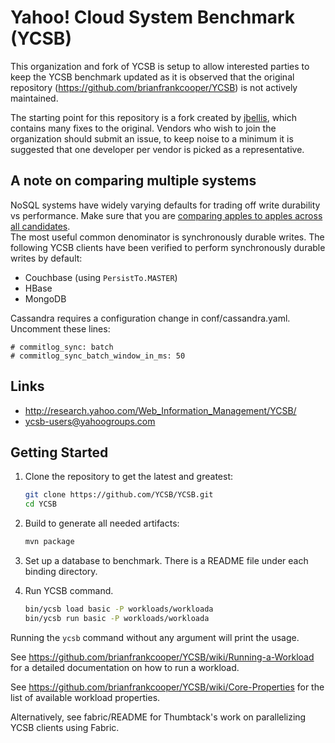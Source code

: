 Yahoo! Cloud System Benchmark (YCSB)
====================================
This organization and fork of YCSB is setup to allow interested parties to keep the YCSB benchmark 
updated as it is observed that the original repository (https://github.com/brianfrankcooper/YCSB) 
is not actively maintained. 

The starting point for this repository is a fork created by 
[jbellis](https://github.com/jbellis/YCSB), which contains many fixes to the original. Vendors who 
wish to join the organization should submit an issue, to keep noise to a minimum it is suggested 
that one developer per vendor is picked as a representative.

A note on comparing multiple systems
------------------------------------

NoSQL systems have widely varying defaults for trading off write durability vs performance.  Make 
sure that you are [comparing apples to apples across all candidates](http://www.datastax.com/dev/blog/how-not-to-benchmark-cassandra-a-case-study).  
The most useful common denominator is synchronously durable writes. The following YCSB clients have 
been verified to perform synchronously durable writes by default:

- Couchbase (using `PersistTo.MASTER`)
- HBase
- MongoDB

Cassandra requires a configuration change in conf/cassandra.yaml.  Uncomment these lines:

    # commitlog_sync: batch
    # commitlog_sync_batch_window_in_ms: 50

Links
-----
- http://research.yahoo.com/Web_Information_Management/YCSB/  
- ycsb-users@yahoogroups.com  

Getting Started
---------------

1. Clone the repository to get the latest and greatest:

    ```sh
    git clone https://github.com/YCSB/YCSB.git
    cd YCSB
    ```

2. Build to generate all needed artifacts:

    ```sh
    mvn package
    ```
    
2. Set up a database to benchmark. There is a README file under each binding 
   directory.

3. Run YCSB command. 
    
    ```sh
    bin/ycsb load basic -P workloads/workloada
    bin/ycsb run basic -P workloads/workloada
    ```

  Running the `ycsb` command without any argument will print the usage. 
   
  See https://github.com/brianfrankcooper/YCSB/wiki/Running-a-Workload
  for a detailed documentation on how to run a workload.

  See https://github.com/brianfrankcooper/YCSB/wiki/Core-Properties for 
  the list of available workload properties.

  Alternatively, see fabric/README for Thumbtack's work on parallelizing
  YCSB clients using Fabric.
